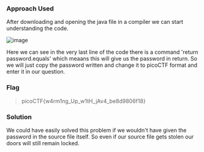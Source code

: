 ### Approach Used
After downloading and opening the java file in a compiler we can start understanding the code. 

![image](https://github.com/aghogwarts/JTP23-WriteUps/assets/148384618/682e2d3d-eb46-4aaa-b7a1-46198825301d)

Here we can see in the very last line of the code there is a command 'return password.equals' which meaans this will give us the password in return. So we will just copy the password written and change it to picoCTF format and enter it in our question.

### Flag
> picoCTF{w4rm1ng_Up_w1tH_jAv4_be8d9806f18}
### Solution
We could have easily solved this problem if we wouldn't have given the password in the source file itself. So even if our source file gets stolen our doors will still remain locked.
